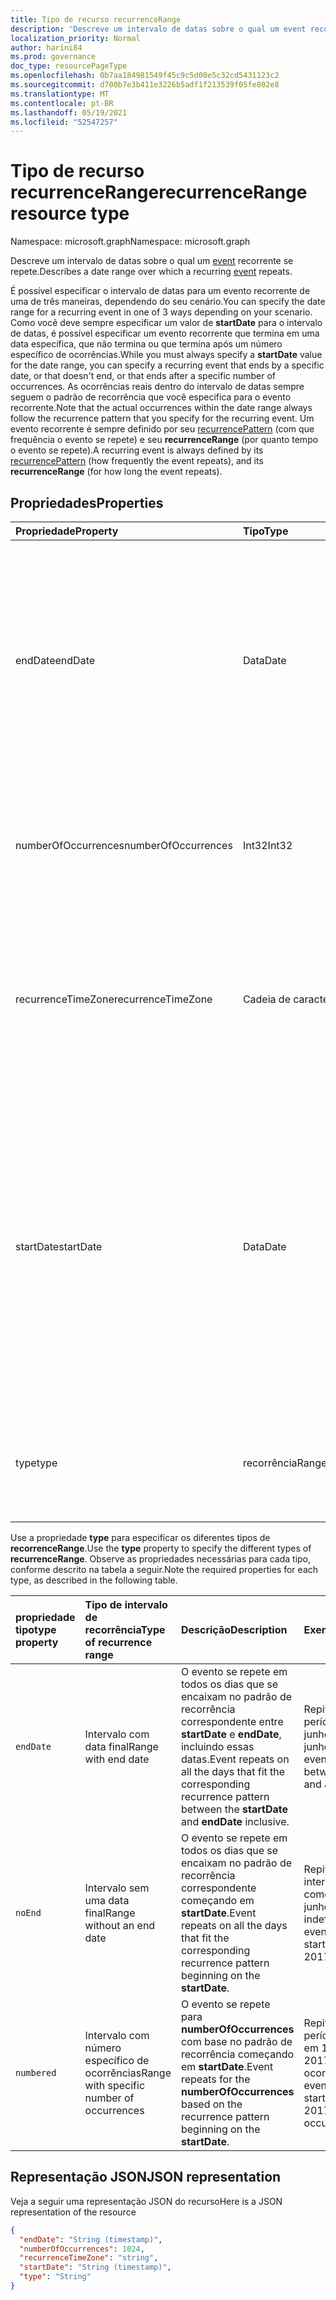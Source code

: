 ```yaml
---
title: Tipo de recurso recurrenceRange
description: 'Descreve um intervalo de datas sobre o qual um event recorrente se repete. '
localization_priority: Normal
author: harini84
ms.prod: governance
doc_type: resourcePageType
ms.openlocfilehash: 0b7aa184981549f45c9c5d00e5c32cd5431123c2
ms.sourcegitcommit: d700b7e3b411e3226b5adf1f213539f05fe802e8
ms.translationtype: MT
ms.contentlocale: pt-BR
ms.lasthandoff: 05/19/2021
ms.locfileid: "52547257"
---
```

# <a name="recurrencerange-resource-type"></a><span data-ttu-id="4c437-103">Tipo de recurso recurrenceRange</span><span class="sxs-lookup"><span data-stu-id="4c437-103">recurrenceRange resource type</span></span>

<span data-ttu-id="4c437-104">Namespace: microsoft.graph</span><span class="sxs-lookup"><span data-stu-id="4c437-104">Namespace: microsoft.graph</span></span>

<span data-ttu-id="4c437-105">Descreve um intervalo de datas sobre o qual um [event](event.md) recorrente se repete.</span><span class="sxs-lookup"><span data-stu-id="4c437-105">Describes a date range over which a recurring [event](event.md) repeats.</span></span>

<span data-ttu-id="4c437-106">É possível especificar o intervalo de datas para um evento recorrente de uma de três maneiras, dependendo do seu cenário.</span><span class="sxs-lookup"><span data-stu-id="4c437-106">You can specify the date range for a recurring event in one of 3 ways depending on your scenario.</span></span> <span data-ttu-id="4c437-107">Como você deve sempre especificar um valor de **startDate** para o intervalo de datas, é possível especificar um evento recorrente que termina em uma data específica, que não termina ou que termina após um número específico de ocorrências.</span><span class="sxs-lookup"><span data-stu-id="4c437-107">While you must always specify a **startDate** value for the date range, you can specify a recurring event that ends by a specific date, or that doesn't end, or that ends after a specific number of occurrences.</span></span> <span data-ttu-id="4c437-108">As ocorrências reais dentro do intervalo de datas sempre seguem o padrão de recorrência que você especifica para o evento recorrente.</span><span class="sxs-lookup"><span data-stu-id="4c437-108">Note that the actual occurrences within the date range always follow the recurrence pattern that you specify for the recurring event.</span></span> <span data-ttu-id="4c437-109">Um evento recorrente é sempre definido por seu [recurrencePattern](recurrencepattern.md) (com que frequência o evento se repete) e seu **recurrenceRange** (por quanto tempo o evento se repete).</span><span class="sxs-lookup"><span data-stu-id="4c437-109">A recurring event is always defined by its [recurrencePattern](recurrencepattern.md) (how frequently the event repeats), and its **recurrenceRange** (for how long the event repeats).</span></span>

## <a name="properties"></a><span data-ttu-id="4c437-110">Propriedades</span><span class="sxs-lookup"><span data-stu-id="4c437-110">Properties</span></span>

| <span data-ttu-id="4c437-111">Propriedade</span><span class="sxs-lookup"><span data-stu-id="4c437-111">Property</span></span>     | <span data-ttu-id="4c437-112">Tipo</span><span class="sxs-lookup"><span data-stu-id="4c437-112">Type</span></span>   |<span data-ttu-id="4c437-113">Descrição</span><span class="sxs-lookup"><span data-stu-id="4c437-113">Description</span></span>|
|:---------------|:--------|:----------|
|<span data-ttu-id="4c437-114">endDate</span><span class="sxs-lookup"><span data-stu-id="4c437-114">endDate</span></span>|<span data-ttu-id="4c437-115">Data</span><span class="sxs-lookup"><span data-stu-id="4c437-115">Date</span></span>|<span data-ttu-id="4c437-116">A data para parar de aplicar o padrão de recorrência.</span><span class="sxs-lookup"><span data-stu-id="4c437-116">The date to stop applying the recurrence pattern.</span></span> <span data-ttu-id="4c437-117">Dependendo do padrão de recorrência do evento, a última ocorrência da reunião pode não ser essa data.</span><span class="sxs-lookup"><span data-stu-id="4c437-117">Depending on the recurrence pattern of the event, the last occurrence of the meeting may not be this date.</span></span> <span data-ttu-id="4c437-118">Obrigatório se **type** for `endDate`.</span><span class="sxs-lookup"><span data-stu-id="4c437-118">Required if **type** is `endDate`.</span></span>|
|<span data-ttu-id="4c437-119">numberOfOccurrences</span><span class="sxs-lookup"><span data-stu-id="4c437-119">numberOfOccurrences</span></span>|<span data-ttu-id="4c437-120">Int32</span><span class="sxs-lookup"><span data-stu-id="4c437-120">Int32</span></span>|<span data-ttu-id="4c437-121">O número de vezes para repetir o evento.</span><span class="sxs-lookup"><span data-stu-id="4c437-121">The number of times to repeat the event.</span></span> <span data-ttu-id="4c437-122">Obrigatório e deve ser positivo se **type** for `numbered`.</span><span class="sxs-lookup"><span data-stu-id="4c437-122">Required and must be positive if **type** is `numbered`.</span></span>|
|<span data-ttu-id="4c437-123">recurrenceTimeZone</span><span class="sxs-lookup"><span data-stu-id="4c437-123">recurrenceTimeZone</span></span>|<span data-ttu-id="4c437-124">Cadeia de caracteres</span><span class="sxs-lookup"><span data-stu-id="4c437-124">String</span></span> |<span data-ttu-id="4c437-125">Fuso horário das propriedades **startDate** e **endDate**.</span><span class="sxs-lookup"><span data-stu-id="4c437-125">Time zone for the **startDate** and **endDate** properties.</span></span> <span data-ttu-id="4c437-126">Opcional.</span><span class="sxs-lookup"><span data-stu-id="4c437-126">Optional.</span></span> <span data-ttu-id="4c437-127">Se a propriedade não for especificada, será usado o fuso horário do evento.</span><span class="sxs-lookup"><span data-stu-id="4c437-127">If not specified, the time zone of the event is used.</span></span>|
|<span data-ttu-id="4c437-128">startDate</span><span class="sxs-lookup"><span data-stu-id="4c437-128">startDate</span></span>|<span data-ttu-id="4c437-129">Data</span><span class="sxs-lookup"><span data-stu-id="4c437-129">Date</span></span>|<span data-ttu-id="4c437-130">A data para começar a aplicar o padrão de recorrência.</span><span class="sxs-lookup"><span data-stu-id="4c437-130">The date to start applying the recurrence pattern.</span></span> <span data-ttu-id="4c437-131">A primeira ocorrência da reunião pode ser essa data ou posterior, dependendo do padrão de recorrência do evento.</span><span class="sxs-lookup"><span data-stu-id="4c437-131">The first occurrence of the meeting may be this date or later, depending on the recurrence pattern of the event.</span></span> <span data-ttu-id="4c437-132">Deve ser o mesmo valor da propriedade **start** do [event](event.md) recorrente.</span><span class="sxs-lookup"><span data-stu-id="4c437-132">Must be the same value as the **start** property of the recurring [event](event.md).</span></span> <span data-ttu-id="4c437-133">Obrigatório.</span><span class="sxs-lookup"><span data-stu-id="4c437-133">Required.</span></span>|
|<span data-ttu-id="4c437-134">type</span><span class="sxs-lookup"><span data-stu-id="4c437-134">type</span></span>|<span data-ttu-id="4c437-135">recorrênciaRangeType</span><span class="sxs-lookup"><span data-stu-id="4c437-135">recurrenceRangeType</span></span>|<span data-ttu-id="4c437-136">O intervalo de recorrência.</span><span class="sxs-lookup"><span data-stu-id="4c437-136">The recurrence range.</span></span> <span data-ttu-id="4c437-137">Os valores possíveis são: `endDate`, `noEnd`, `numbered`.</span><span class="sxs-lookup"><span data-stu-id="4c437-137">The possible values are: `endDate`, `noEnd`, `numbered`.</span></span> <span data-ttu-id="4c437-138">Obrigatório.</span><span class="sxs-lookup"><span data-stu-id="4c437-138">Required.</span></span>|

<span data-ttu-id="4c437-139">Use a propriedade **type** para especificar os diferentes tipos de **recorrenceRange**.</span><span class="sxs-lookup"><span data-stu-id="4c437-139">Use the **type** property to specify the different types of **recurrenceRange**.</span></span> <span data-ttu-id="4c437-140">Observe as propriedades necessárias para cada tipo, conforme descrito na tabela a seguir.</span><span class="sxs-lookup"><span data-stu-id="4c437-140">Note the required properties for each type, as described in the following table.</span></span>

| <span data-ttu-id="4c437-141">propriedade tipo</span><span class="sxs-lookup"><span data-stu-id="4c437-141">type property</span></span>  | <span data-ttu-id="4c437-142">Tipo de intervalo de recorrência</span><span class="sxs-lookup"><span data-stu-id="4c437-142">Type of recurrence range</span></span> | <span data-ttu-id="4c437-143">Descrição</span><span class="sxs-lookup"><span data-stu-id="4c437-143">Description</span></span> | <span data-ttu-id="4c437-144">Exemplo</span><span class="sxs-lookup"><span data-stu-id="4c437-144">Example</span></span> | <span data-ttu-id="4c437-145">Propriedades necessárias</span><span class="sxs-lookup"><span data-stu-id="4c437-145">Required properties</span></span> |
|:-------|:---------------|:--------|:--------|:--------|
|`endDate` |<span data-ttu-id="4c437-146">Intervalo com data final</span><span class="sxs-lookup"><span data-stu-id="4c437-146">Range with end date</span></span> | <span data-ttu-id="4c437-147">O evento se repete em todos os dias que se encaixam no padrão de recorrência correspondente entre **startDate** e **endDate**, incluindo essas datas.</span><span class="sxs-lookup"><span data-stu-id="4c437-147">Event repeats on all the days that fit the corresponding recurrence pattern between the **startDate** and **endDate** inclusive.</span></span> | <span data-ttu-id="4c437-148">Repita o evento no período entre 1º de junho de 2017 e 15 de junho de 2017.</span><span class="sxs-lookup"><span data-stu-id="4c437-148">Repeat event in the date range between June 1, 2017 and June 15, 2017.</span></span> | <span data-ttu-id="4c437-149">**type**, **startDate**, **endDate**</span><span class="sxs-lookup"><span data-stu-id="4c437-149">**type**, **startDate**, **endDate**</span></span> |
|`noEnd`  |<span data-ttu-id="4c437-150">Intervalo sem uma data final</span><span class="sxs-lookup"><span data-stu-id="4c437-150">Range without an end date</span></span> | <span data-ttu-id="4c437-151">O evento se repete em todos os dias que se encaixam no padrão de recorrência correspondente começando em **startDate**.</span><span class="sxs-lookup"><span data-stu-id="4c437-151">Event repeats on all the days that fit the corresponding recurrence pattern beginning on the **startDate**.</span></span> | <span data-ttu-id="4c437-152">Repita o evento no intervalo de datas que começa em 1º de junho de 2017, indefinidamente.</span><span class="sxs-lookup"><span data-stu-id="4c437-152">Repeat event in the date range starting on June 1, 2017 indefinitely.</span></span> | <span data-ttu-id="4c437-153">**type**, **startDate**</span><span class="sxs-lookup"><span data-stu-id="4c437-153">**type**, **startDate**</span></span> |
|`numbered`|<span data-ttu-id="4c437-154">Intervalo com número específico de ocorrências</span><span class="sxs-lookup"><span data-stu-id="4c437-154">Range with specific number of occurrences</span></span> | <span data-ttu-id="4c437-155">O evento se repete para **numberOfOccurrences** com base no padrão de recorrência começando em **startDate**.</span><span class="sxs-lookup"><span data-stu-id="4c437-155">Event repeats for the **numberOfOccurrences** based on the recurrence pattern beginning on the **startDate**.</span></span> | <span data-ttu-id="4c437-156">Repita o evento no período que começa em 1º de junho de 2017, para dez ocorrências.</span><span class="sxs-lookup"><span data-stu-id="4c437-156">Repeat event in the date range starting on June 1, 2017, for 10 occurrences.</span></span>  | <span data-ttu-id="4c437-157">**type**, **startDate**, **numberOfOccurrences**</span><span class="sxs-lookup"><span data-stu-id="4c437-157">**type**, **startDate**, **numberOfOccurrences**</span></span> |


## <a name="json-representation"></a><span data-ttu-id="4c437-158">Representação JSON</span><span class="sxs-lookup"><span data-stu-id="4c437-158">JSON representation</span></span>

<span data-ttu-id="4c437-159">Veja a seguir uma representação JSON do recurso</span><span class="sxs-lookup"><span data-stu-id="4c437-159">Here is a JSON representation of the resource</span></span>

<!-- {
  "blockType": "resource",
  "optionalProperties": [

  ],
  "@odata.type": "microsoft.graph.recurrenceRange"
}-->

```json
{
  "endDate": "String (timestamp)",
  "numberOfOccurrences": 1024,
  "recurrenceTimeZone": "string",
  "startDate": "String (timestamp)",
  "type": "String"
}

```

<!-- uuid: 8fcb5dbc-d5aa-4681-8e31-b001d5168d79
2015-10-25 14:57:30 UTC -->
<!-- {
  "type": "#page.annotation",
  "description": "recurrenceRange resource",
  "keywords": "",
  "section": "documentation",
  "suppressions": [
  ],
  "tocPath": ""
}-->

